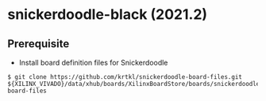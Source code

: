 # snickerdoodle-black (2021.2)

## Prerequisite

- Install board definition files for Snickerdoodle

```shell-session
$ git clone https://github.com/krtkl/snickerdoodle-board-files.git ${XILINX_VIVADO}/data/xhub/boards/XilinxBoardStore/boards/snickerdoodle-board-files
```
